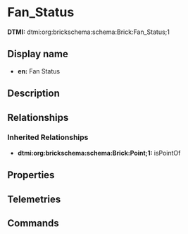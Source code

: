 # Fan_Status
**DTMI:** dtmi:org:brickschema:schema:Brick:Fan_Status;1
## Display name
- **en:** Fan Status
## Description
## Relationships
### Inherited Relationships
* **dtmi:org:brickschema:schema:Brick:Point;1:** isPointOf
## Properties
## Telemetries
## Commands
